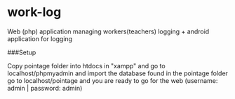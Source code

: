 # work-log
Web (php) application  managing workers(teachers) logging + android application for logging

###Setup

Copy pointage folder into htdocs in "xampp" and go to localhost/phpmyadmin and import the database found in the pointage folder
go to localhost/pointage and you are ready to go for the web (username: admin | password: admin)

